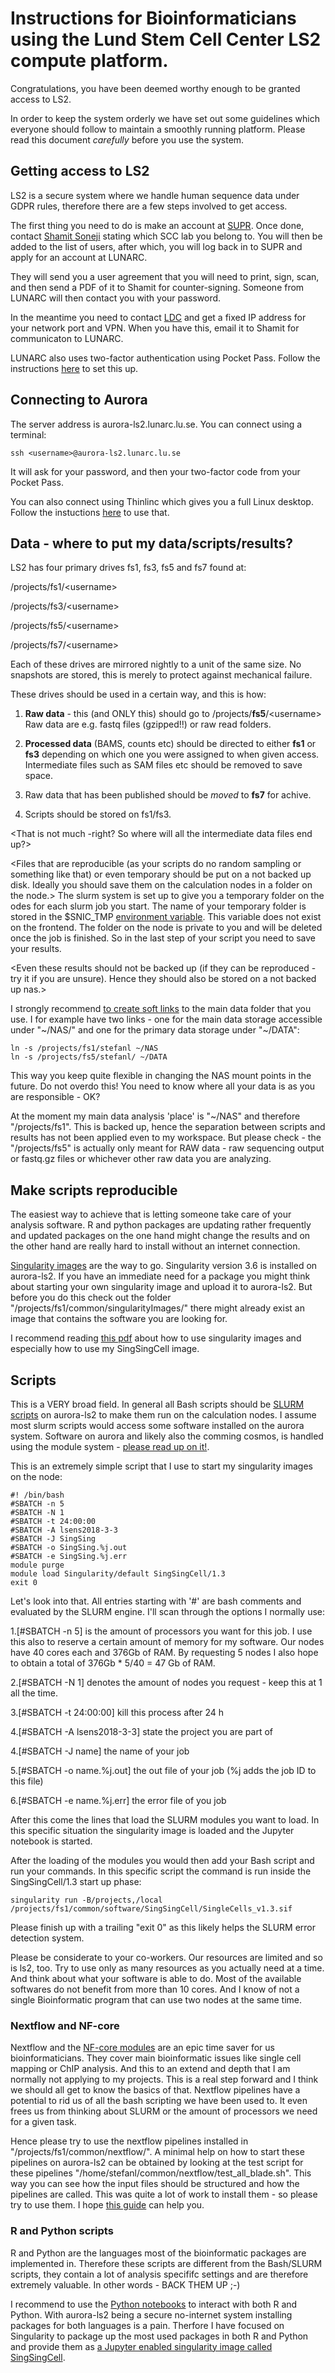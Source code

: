 # Instructions for Bioinformaticians using the Lund Stem Cell Center LS2 compute platform.

Congratulations, you have been deemed worthy enough to be granted access to LS2.

In order to keep the system orderly we have set out some guidelines which everyone should follow to maintain a smoothly running platform. Please read this document *carefully* before you use the system.

## Getting access to LS2

LS2 is a secure system where we handle human sequence data under GDPR rules, therefore there are a few steps involved to get access.

The first thing you need to do is make an account at [SUPR](https://supr.snic.se/). Once done, contact [Shamit Soneji](shamit.soneji@med.lu.se) stating which SCC lab you belong to. You will then be added to the list of users, after which, you will log back in to SUPR and apply for an account at LUNARC.

They will send you a user agreement that you will need to print, sign, scan, and then send a PDF of it to Shamit for counter-signing. Someone from LUNARC will then contact you with your password.

In the meantime you need to contact [LDC](servicedesk@lu.se) and get a fixed IP address for your network port and VPN. When you have this, email it to Shamit for communicaton to LUNARC.

LUNARC also uses two-factor authentication using Pocket Pass. Follow the instructions [here](https://lunarc-documentation.readthedocs.io/en/latest/authenticator_howto/) to set this up. 

## Connecting to Aurora

The server address is aurora-ls2.lunarc.lu.se. You can connect using a terminal:

```
ssh <username>@aurora-ls2.lunarc.lu.se
```
It will ask for your password, and then your two-factor code from your Pocket Pass.

 You can also connect using Thinlinc which gives you a full Linux desktop. Follow the instuctions [here](https://lunarc-documentation.readthedocs.io/en/latest/using_hpc_desktop/) to use that. 

## Data - where to put my data/scripts/results?

LS2 has four primary drives fs1, fs3, fs5 and fs7 found at:


/projects/fs1/\<username\>

/projects/fs3/\<username\>

/projects/fs5/\<username\>

/projects/fs7/\<username\>


Each of these drives are mirrored nightly to a unit of the same size. No snapshots are stored, this is merely to protect against mechanical failure.

These drives should be used in a certain way, and this is how:

1. **Raw data** - this (and ONLY this) should go to /projects/**fs5**/\<username\>
    Raw data are e.g. fastq files (gzipped!!) or raw read folders.

2. **Processed data** (BAMS, counts etc) should be directed to either **fs1** or **fs3** depending on which one you were assigned to when given access. Intermediate files such as SAM files etc should be removed to save space.

3. Raw data that has been published should be *moved* to **fs7** for achive.

4. Scripts should be stored on fs1/fs3.


<That is not much -right? So where will all the intermediate data files end up?>

<Files that are reproducible (as your scripts do no random sampling or something like that) or even temporary should
be put on a not backed up disk. Ideally you should save them on the calculation nodes in a folder on the node.>
The slurm system is set up to give you a temporary folder on the odes for each slurm job you start. The name of your temporary folder is stored in the $SNIC_TMP [environment variable](https://linuxize.com/post/how-to-set-and-list-environment-variables-in-linux/). This variable does not exist on the frontend. The folder on the node is private to you and will be deleted once the job is finished. So in the last step of your script you need to save your results.

<Even these results should not be backed up (if they can be reproduced - try it if you are unsure). Hence they should also be stored on a not backed up nas.>

I strongly recommend [to create soft links](https://www.cyberciti.biz/faq/creating-soft-link-or-symbolic-link/) to the main data folder that you use. I for example have two links - one for the main data storage accessible under "\~/NAS/" and one for the primary data storage under "\~/DATA":
```
ln -s /projects/fs1/stefanl ~/NAS
ln -s /projects/fs5/stefanl/ ~/DATA
```
This way you keep quite flexible in changing the NAS mount points in the future.
Do not overdo this! You need to know where all your data is as you are responsible - OK?

At the moment my main data analysis 'place' is "\~/NAS" and therefore "/projects/fs1". This is backed up, hence the separation between scripts and results has not been applied even to my workspace. But please check - the "/projects/fs5" is actually only meant for RAW data - raw sequencing output or fastq.gz files or whichever other raw data you are analyzing.


## Make scripts reproducible

The easiest way to achieve that is letting someone take care of your analysis software.
R and python packages are updating rather frequently and updated packages on the one hand might change the results
and on the other hand are really hard to install without an internet connection.

[Singularity images](https://sylabs.io/guides/3.6/user-guide/quick_start.html) are the way to go.
Singularity version 3.6 is installed on aurora-ls2. If you have an immediate need for a package you might think about starting your own singularity image and upload it to aurora-ls2. But before you do this check out the folder "/projects/fs1/common/singularityImages/" there might already exist an image that contains the software you are looking for.

I recommend reading [this pdf](pdfs/HowToUseSingularityOnLsens2.pdf) about how to use singularity images and especially how to use my SingSingCell image.

## Scripts

This is a VERY broad field. In general all Bash scripts should be [SLURM scripts](https://lunarc-documentation.readthedocs.io/en/latest/batch_system/) on aurora-ls2 to make them run on the calculation nodes. I assume most slurm scripts would access some software installed on the aurora system. Software on aurora and likely also the comming cosmos, is handled using the module system - [please read up on it!](https://lunarc-documentation.readthedocs.io/en/latest/aurora_modules/).

This is an extremely simple script that I use to start my singularity images on the node:
```
#! /bin/bash
#SBATCH -n 5
#SBATCH -N 1
#SBATCH -t 24:00:00
#SBATCH -A lsens2018-3-3
#SBATCH -J SingSing
#SBATCH -o SingSing.%j.out
#SBATCH -e SingSing.%j.err
module purge
module load Singularity/default SingSingCell/1.3 
exit 0
```
Let's look into that. All entries starting with '#' are bash comments and evaluated by the SLURM engine.
I'll scan through the options I normally use: 

1.[#SBATCH -n 5] is the amount of processors you want for this job.
    I use this also to reserve a certain amount of memory for my software. Our nodes have 40 cores each and 376Gb of RAM.
    By requesting 5 nodes I also hope to obtain a total of 376Gb * 5/40 = 47 Gb of RAM.

2.[#SBATCH -N 1] denotes the amount of nodes you request - keep this at 1 all the time.

3.[#SBATCH -t 24:00:00] kill this process after 24 h

4.[#SBATCH -A lsens2018-3-3] state the project you are part of

4.[#SBATCH -J name] the name of your job

5.[#SBATCH -o name.%j.out] the out file of your job (%j adds the job ID to this file)

6.[#SBATCH -e name.%j.err] the error file of you job


After this come the lines that load the SLURM modules you want to load.
In this specific situation the singularity image is loaded and the Jupyter notebook is started.

After the loading of the modules you would then add your Bash script and run your commands.
In this specific script the command is run inside the SingSingCell/1.3 start up phase:
```
singularity run -B/projects,/local /projects/fs1/common/software/SingSingCell/SingleCells_v1.3.sif
```

Please finish up with a trailing "exit 0" as this likely helps the SLURM error detection system.

Please be considerate to your co-workers. Our resources are limited and so is ls2, too. Try to use only as many resources as you actually need at a time. And think about what your software is able to do. Most of the available softwares do not benefit from more than 10 cores. And I know of not a single Bioinformatic program that can use two nodes at the same time.

### Nextflow and NF-core

Nextflow and the [NF-core modules](https://nf-co.re/) are an epic time saver for us bioinformaticians. They cover main bioinformatic issues like single cell mapping or ChIP analysis. And this to an extend and depth that I am normally not applying to my projects.
This is a real step forward and I think we should all get to know the basics of that. Nextflow pipelines have a potential to rid us of all the bash scripting we have been used to. It even frees us from thinking about SLURM or the amount of processors we need for a given task. 

Hence please try to use the nextflow pipelines installed in "/projects/fs1/common/nextflow/". A minimal help on how to start these pipelines on aurora-ls2 can be obtained by looking at the test script for these pipelines "/home/stefanl/common/nextflow/test_all_blade.sh". This way you can see how the input files should be structured and how the pipelines are called. This was quite a lot of work to install them - so please try to use them. I hope [this guide](pdfs/NextFlow_Pipelines_on_aurora_ls2.pdf) can help you.


### R and Python scripts

R and Python are the languages most of the bioinformatic packages are implemented in. Therefore these scripts are different from the Bash/SLURM scripts, they contain a lot of analysis specififc settings and are therefore extremely valuable.
In other words - BACK THEM UP ;-)

I recommend to use the [Python notebooks](https://jupyter.org/) to interact with both R and Python. With aurora-ls2 being a secure no-internet system installing packages for both languages is a pain. Therfore I have focused on Singularity to package up the most used packages in both R and Python and provide them as [a Jupyter enabled singularity image called SingSingCell](pdfs/HowToUseSingularityOnLsens2.pdf).

